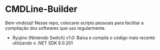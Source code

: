 # CMDLine-Builder

Bem vindo(a)!
Nesse repo, colocarei scripts pessoais para facilitar a compilação dos softwares que uso regularmente.

- Ryujinx (Nintendo Switch) v1.0: Baixa e compila o código mais recente utilizando o .NET SDK 6.0.201
